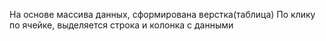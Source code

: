 На основе массива данных, сформирована верстка(таблица)
По клику по ячейке, выделяется строка и колонка с данными